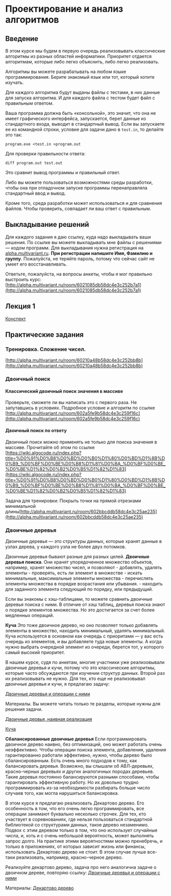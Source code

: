 # Проектирование и анализ алгоритмов

## Введение

В этом курсе мы будем в первую очередь реализовывать классические алгоритмы из разных областей информатики. Приоритет отдается алгоритмам, которые либо легко объяснить, либо легко реализовать.

Алгоритмы вы можете разрабатывать на любом языке программирования. Берите знакомый язык или тот, который хотите изучать.

Для каждого алгоритма будут выданы файлы с тестами, в них данные для запуска алгоритма. И для каждого файла с тестом будет файл с правильным ответом. 

Ваша программа должна быть «консольной», это значит, что она не имеет графического интерфейса, запускается, берет данные из стандартного входа, выводит в стандартный вывод. Если вы запускаете ее из командной строки, условие для задачи дано в `test.in`, то делайте это так:

`program.exe <test.in >program.out`

Для проверки правильности ответа:

`diff program.out test.out`

Это сравнит вывод программы и правильный ответ.

Либо вы можете пользоваться возможностями среды
разработки, чтобы она при отладочном запуске программы
перенаправляла стандартный ввод и вывод.

Кроме того, среда разработки может использоваться и для сравнения файлов. Чтобы проверить, совпадает ли ваш ответ с правильным.

## Выкладывание решений
Для каждого задания я даю ссылку, куда надо выкладывать
ваши решения. По ссылке вы можете выкладывать мне файлы с решениями — кодом программ.
Для выкладывания нужна регистрация на
[alpha.multivariant.ru](http://alpha.multivariant.ru).
**При регистрации напишите Имя, Фамилию и группу**.
Пожалуйста, не теряйте пароль, потому что сейчас
сайт не умеет его восстанавливать.

Ответьте, пожалуйста, на вопросы анкеты, чтобы я мог правильно выстроить курс: [http://alpha.multivariant.ru/room/6021085db58dc4e3c252b7a1](http://alpha.multivariant.ru/room/6021085db58dc4e3c252b7a1)

## Лекция 1
[Конспект](lecture1.md)

## Практические задания

### Тренировка. Сложение чисел.

[http://alpha.multivariant.ru/room/60210a48b58dc4e3c252bb8b](http://alpha.multivariant.ru/room/60210a48b58dc4e3c252bb8b)

### Двоичный поиск

#### Классический двоичный поиск значения в массиве

Проверьте, сможете ли вы написать это с первого раза. Не запутавшись в условиях. Подробное условие и алгоритм по ссылке [http://alpha.multivariant.ru/room/602a5fe9b58dc4e3c259f16c](http://alpha.multivariant.ru/room/602a5fe9b58dc4e3c259f16c)

#### Двоичный поиск по ответу
Двоичный поиск можно применять не только для поиска значения в массиве. Прочитайте об этом по ссылке [https://wiki.algocode.ru/index.php?title=%D0%91%D0%B8%D0%BD%D0%B0%D1%80%D0%BD%D1%8B%D0%B9_%D0%BF%D0%BE%D0%B8%D1%81%D0%BA_%D0%BF%D0%BE_%D0%BE%D1%82%D0%B2%D0%B5%D1%82%D1%83](https://wiki.algocode.ru/index.php?title=%D0%91%D0%B8%D0%BD%D0%B0%D1%80%D0%BD%D1%8B%D0%B9_%D0%BF%D0%BE%D0%B8%D1%81%D0%BA_%D0%BF%D0%BE_%D0%BE%D1%82%D0%B2%D0%B5%D1%82%D1%83)

Задача для тренировки: Покрыть точки на прямой отрезками минимальной длины[http://alpha.multivariant.ru/room/602bbcddb58dc4e3c25ae235](http://alpha.multivariant.ru/room/602bbcddb58dc4e3c25ae235)

### Двоичные деревья

Двоичные деревья — это структуры данных, которые хранят данные в узлах дерева, у каждого узла не более двух потомков.

Двоичные деревья бывают разные для разных целей.
**Двоичные деревья поиска**. Они хранят упорядоченное множество объектов, например, хранят множество чисел, и позволяют
    - добавлять, удалять элементы
    - проверять, есть ли элемент в множестве
    - искать минимальные, максимальные элементы множества
    - перечислять элементы множества в порядке возрастания или убывания.
    - находить для заданного элемента следующий по порядку, или предыдущий.
    
Если вы знакомы с хэш-таблицами, то можете сравнить двоичные деревья поиска с ними. В отличие от хэш таблиц, деревья поиска знают о порядке элементов множества. Но это достигается за счет более медленных операций.

**Куча** Это тоже двоичное дерево, но оно позволяет только добавлять элементы в множество, находить минимальный, удалять минимальный. Куча используется в основном как очередь с приоритами — у вас есть очередь из элементов, и вы добавляете туда новые элементы. А когда нужно выбрать очередной элемент из очереди, берется тот, у которого самый высокий приоритет. 

В нашем курсе, судя по анкетам, многие участники уже реализовывали двоичные деревья и кучи, потому что это классические алгоритмы, которые часто обсуждаются при изучении структур данных. Второй раз их реализовывать не нужно. Для тех, кто еще не реализовывал двоичные деревья и кучи, я предлагаю задачу:

[Двоичные деревья и операции с ними](http://alpha.multivariant.ru/room/603e06c2b58dc4e3c26818f6)

Материалы. Вы можете читать только те разделы, которые нужны для решения задачи.

[Двоичные дервья, наивная реализация](https://neerc.ifmo.ru/wiki/index.php?title=%D0%94%D0%B5%D1%80%D0%B5%D0%B2%D0%BE_%D0%BF%D0%BE%D0%B8%D1%81%D0%BA%D0%B0,_%D0%BD%D0%B0%D0%B8%D0%B2%D0%BD%D0%B0%D1%8F_%D1%80%D0%B5%D0%B0%D0%BB%D0%B8%D0%B7%D0%B0%D1%86%D0%B8%D1%8F)

[Куча](https://neerc.ifmo.ru/wiki/index.php?title=%D0%94%D0%B2%D0%BE%D0%B8%D1%87%D0%BD%D0%B0%D1%8F_%D0%BA%D1%83%D1%87%D0%B0)

**Сбалансированные двоичные деревья**
Если программировать двоичное дерево наивно, без оптимизаций, оно может работать очень неэффективно. Чтобы операции поиска элемента, добавления, удаления гарантированно работали эффективно, нужно, чтобы дерево было сбалансированным. Есть очень много подходов к тому, как балансировать деревья. Возможно, вы слышали об АВЛ-деревьях, красно-черных деревьях и других аналогичных породах деревьев. Такие деревья постоянно балансируются разными способами, чтобы гарантировать эффективную работу. Но их довольно трудно программировать из-за необходимости разбирать больше число случаев того, как могла нарушиться балансировка.

В этом курсе я предлагаю реализовать Декартово дерево. Его особенность в том, что его очень легко программировать, все операции занимают буквально несколько строчек. Для тех, кто участвует в соревнованиях, где нельзя пользоваться стандартной библиотекой со структурами данных, такое дерево незаменимо. Подвох с этим деревом только в том, что оно использует случайные числа, и, хоть и с очень небольшой вероятность, может выполнять запрос долго. На практике этими вероятностями можно пренебречь, и только в приложениях, от которых зависит жизнь или финансы, использовать Декартово дерево не стоит. В этом случае лучше все-таки реализовать, например, красно-черное дерево.

Реализуйте декартово дерево, задача про него аналогична задаче о двоичном дереве, повторяю ссылку:
[Двоичные деревья и операции с ними](http://alpha.multivariant.ru/room/603e06c2b58dc4e3c26818f6)

Материалы: [Декартово дерево](https://neerc.ifmo.ru/wiki/index.php?title=%D0%94%D0%B5%D0%BA%D0%B0%D1%80%D1%82%D0%BE%D0%B2%D0%BE_%D0%B4%D0%B5%D1%80%D0%B5%D0%B2%D0%BE)



